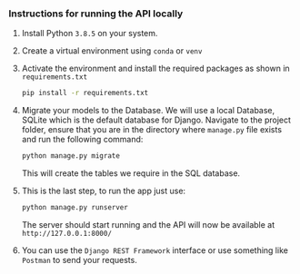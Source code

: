 ### Instructions for running the API locally

1. Install Python `3.8.5` on your system. 

2. Create a virtual environment using `conda` or `venv`

3. Activate the environment and install the required packages as shown in `requirements.txt`

   ```bash
   pip install -r requirements.txt
   ```

4. Migrate your models to the Database. We will use a local Database, SQLite which is the default database for Django. Navigate to the project folder, ensure that you are in the directory where `manage.py` file exists and run the following command:

   ```bash
   python manage.py migrate
   ```

   This will create the tables we require in the SQL database.

5. This is the last step, to run the app just use:

   ```python
   python manage.py runserver
   ```

   The server should start running and the API will now be available at `http://127.0.0.1:8000/`

6. You can use the `Django REST Framework` interface or use something like `Postman` to send your requests.